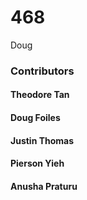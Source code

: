 # 468
Doug
### Contributors
#### Theodore Tan
#### Doug Foiles
#### Justin Thomas
#### Pierson Yieh
#### Anusha Praturu
